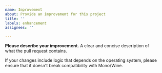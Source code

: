 ```yaml
---
name: Improvement
about: Provide an improvement for this project
title: ''
labels: enhancement
assignees: ''

---
```


**Please describe your improvement.**
A clear and concise description of what the pull request contains.

If your changes include logic that depends on the operating system, please ensure that it doesn't break compatibility with Mono/Wine.
